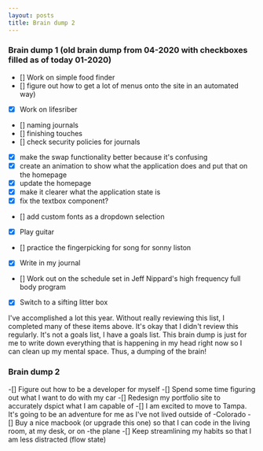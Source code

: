 ```yaml
---
layout: posts
title: Brain dump 2
---
```


### Brain dump 1 (old brain dump from 04-2020 with checkboxes filled as of today 01-2020)

- [] Work on simple food finder
- [] figure out how to get a lot of menus onto the site in an automated way)
- [x] Work on lifesriber
- [] naming journals
- [] finishing touches
- [] check security policies for journals
- [x] make the swap functionality better because it's confusing
- [x] create an animation to show what the application does and put that on the homepage
- [x] update the homepage
- [x] make it clearer what the application state is
- [x] fix the textbox component?
- [] add custom fonts as a dropdown selection
- [x] Play guitar
- [] practice the fingerpicking for song for sonny liston
- [x] Write in my journal
- [] Work out on the schedule set in Jeff Nippard's high frequency full body program
- [x] Switch to a sifting litter box

I've accomplished a lot this year. Without really reviewing this list, I completed many of these items above. It's okay that I didn't review this regularly. It's not a goals list, I have a goals list. This brain dump is just for me to write down everything that is happening in my head right now so I can clean up my mental space. Thus, a dumping of the brain!

### Brain dump 2

-[] Figure out how to be a developer for myself
-[] Spend some time figuring out what I want to do with my car
-[] Redesign my portfolio site to accurately dspict what I am capable of
-[] I am excited to move to Tampa. It's going to be an adventure for me as I've not lived outside of -Colorado
-[] Buy a nice macbook (or upgrade this one) so that I can code in the living room, at my desk, or on -the plane
-[] Keep streamlining my habits so that I am less distracted (flow state)
